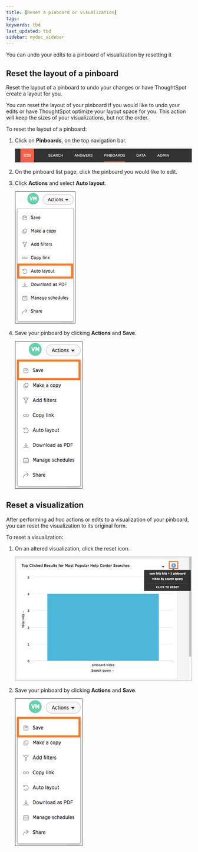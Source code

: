```yaml
---
title: [Reset a pinboard or visualization]
tags:
keywords: tbd
last_updated: tbd
sidebar: mydoc_sidebar
---
```

You can undo your edits to a pinboard of visualization by resetting it

## Reset the layout of a pinboard

Reset the layout of a pinboard to undo your changes or have ThoughtSpot create a layout for you.

You can reset the layout of your pinboard if you would like to undo your edits or have ThoughtSpot optimize your layout space for you. This action will keep the sizes of your visualizations, but not the order.

To reset the layout of a pinboard:

1. Click on **Pinboards**, on the top navigation bar.

     ![](/pages/shared/conrefs/../../images/click_pinboards_icon.png "Pinboards")

2. On the pinboard list page, click the pinboard you would like to edit.
3. Click **Actions** and select **Auto layout**.

     ![](/pages/images/reset_layout.png "Reset your pinboard layout option")

4. Save your pinboard by clicking **Actions** and **Save**.

     ![](/pages/shared/conrefs/../../images/save_a_pinboard.png "Save your pinboard")


## Reset a visualization

After performing ad hoc actions or edits to a visualization of your pinboard, you can reset the visualization to its original form.

To reset a visualization:

1. On an altered visualization, click the reset icon.

     ![](/pages/images/reset_a_visualization.png "Click to reset")

2. Save your pinboard by clicking **Actions** and **Save**.

     ![](/pages/shared/conrefs/../../images/save_a_pinboard.png "Save your pinboard")

